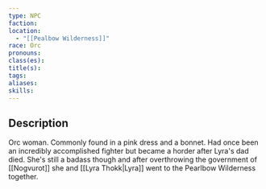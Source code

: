 ```yaml
---
type: NPC
faction: 
location:
  - "[[Pealbow Wilderness]]"
race: Orc
pronouns: 
class(es): 
title(s): 
tags: 
aliases: 
skills:
---
```

## Description
Orc woman. Commonly found in a pink dress and a bonnet. Had once been an incredibly accomplished fighter but became a horder after Lyra's dad died. She's still a badass though and after overthrowing the government of [[Nogvurot]] she and [[Lyra Thokk|Lyra]] went to the Pearlbow Wilderness together.